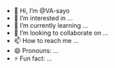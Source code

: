 - 👋 Hi, I’m @VA-sayo
- 👀 I’m interested in ...
- 🌱 I’m currently learning ...
- 💞️ I’m looking to collaborate on ...
- 📫 How to reach me ...
- 😄 Pronouns: ...
- ⚡ Fun fact: ...

<!---
VA-sayo/VA-sayo is a ✨ special ✨ repository because its `README.md` (this file) appears on your GitHub profile.
You can click the Preview link to take a look at your changes.
--->
